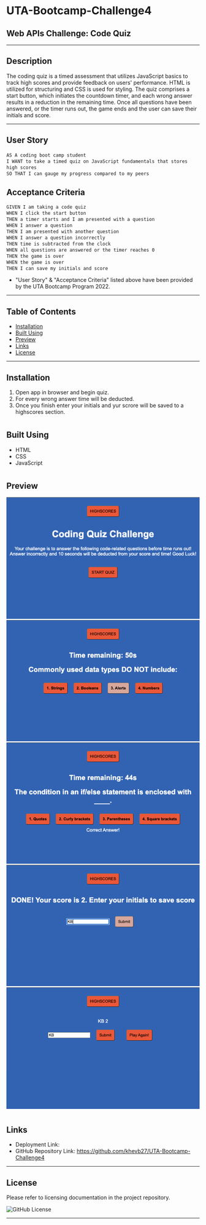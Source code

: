 # UTA-Bootcamp-Challenge4
## Web APIs Challenge: Code Quiz
----------------------------------------------------------------------
## Description

The coding quiz is a timed assessment that utilizes JavaScript basics to track high scores and provide feedback on users' performance. HTML is utilized for structuring and CSS is used for styling. The quiz comprises a start button, which initiates the countdown timer, and each wrong answer results in a reduction in the remaining time. Once all questions have been answered, or the timer runs out, the game ends and the user can save their initials and score.

----------------------------------------------------------------------

## User Story

```
AS A coding boot camp student
I WANT to take a timed quiz on JavaScript fundamentals that stores high scores
SO THAT I can gauge my progress compared to my peers
```

## Acceptance Criteria

```
GIVEN I am taking a code quiz
WHEN I click the start button
THEN a timer starts and I am presented with a question
WHEN I answer a question
THEN I am presented with another question
WHEN I answer a question incorrectly
THEN time is subtracted from the clock
WHEN all questions are answered or the timer reaches 0
THEN the game is over
WHEN the game is over
THEN I can save my initials and score
```
* "User Story" & "Acceptance Criteria" listed above have been provided by the UTA Bootcamp Program 2022.
----------------------------------------------------------------------

## Table of Contents

- [Installation](#installation)
- [Built Using](#built-using)
- [Preview](#preview)
- [Links](#links)
- [License](#license)

----------------------------------------------------------------------

## Installation

1. Open app in browser and begin quiz.
2. For every wrong answer time will be deducted.
3. Once you finish enter your initials and yur scrore will be saved to a highscores section.

#

## Built Using

- HTML
- CSS
- JavaScript

#

## Preview

<img src= "assets/images/C4 Screenshot 1.png"/>
<img src= "assets/images/C4 Screenshot 2.png"/>
<img src= "assets/images/C4 Screenshot 3.png"/>
<img src= "assets/images/C4 Screenshot 4.png"/>
<img src= "assets/images/C4 Screenshot 5.png"/>

#

## Links

- Deployment Link:
- GitHub Repository Link: https://github.com/khevb27/UTA-Bootcamp-Challenge4 

----------------------------------------------------------------------
## License

Please refer to licensing documentation in the project repository.

<img src="https://img.shields.io/badge/license-MIT License-blue.svg" alt="GitHub License">

----------------------------------------------------------------------